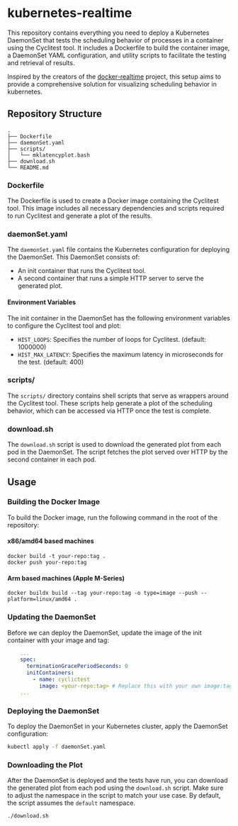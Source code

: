# kubernetes-realtime

This repository contains everything you need to deploy a Kubernetes DaemonSet that tests the scheduling behavior of processes in a container using the Cyclitest tool. It includes a Dockerfile to build the container image, a DaemonSet YAML configuration, and utility scripts to facilitate the testing and retrieval of results.

Inspired by the creators of the [docker-realtime](https://github.com/2b-t/docker-realtime) project, this setup aims to provide a comprehensive solution for visualizing scheduling behavior in kubernetes.

## Repository Structure

```
.
├── Dockerfile
├── daemonSet.yaml
├── scripts/
│   └── mklatencyplot.bash
├── download.sh
└── README.md
```

### Dockerfile

The Dockerfile is used to create a Docker image containing the Cyclitest tool. This image includes all necessary dependencies and scripts required to run Cyclitest and generate a plot of the results.

### daemonSet.yaml

The `daemonSet.yaml` file contains the Kubernetes configuration for deploying the DaemonSet. This DaemonSet consists of:

- An init container that runs the Cyclitest tool.
- A second container that runs a simple HTTP server to serve the generated plot.

#### Environment Variables

The init container in the DaemonSet has the following environment variables to configure the Cyclitest tool and plot:

- `HIST_LOOPS`: Specifies the number of loops for Cyclitest. (default: 1000000)
- `HIST_MAX_LATENCY`: Specifies the maximum latency in microseconds for the test. (default: 400)

### scripts/

The `scripts/` directory contains shell scripts that serve as wrappers around the Cyclitest tool. These scripts help generate a plot of the scheduling behavior, which can be accessed via HTTP once the test is complete.

### download.sh

The `download.sh` script is used to download the generated plot from each pod in the DaemonSet. The script fetches the plot served over HTTP by the second container in each pod.

## Usage

### Building the Docker Image

To build the Docker image, run the following command in the root of the repository:

#### x86/amd64 based machines

```shell
docker build -t your-repo:tag .
docker push your-repo:tag
```

#### Arm based machines (Apple M-Series)

```shell
docker buildx build --tag your-repo:tag -o type=image --push --platform=linux/amd64 .
```

### Updating the DaemonSet

Before we can deploy the DaemonSet, update the image of the init container with your image and tag:

```yaml
    ...
    spec:
      terminationGracePeriodSeconds: 0
      initContainers:
        - name: cyclictest
          image: <your-repo:tag> # Replace this with your own image:tag
    ...
```

### Deploying the DaemonSet

To deploy the DaemonSet in your Kubernetes cluster, apply the DaemonSet configuration:

```bash
kubectl apply -f daemonSet.yaml
```

### Downloading the Plot

After the DaemonSet is deployed and the tests have run, you can download the generated plot from each pod using the `download.sh` script. Make sure to adjust the namespace in the script to match your use case. By default, the script assumes the `default` namespace.

```bash
./download.sh
```
